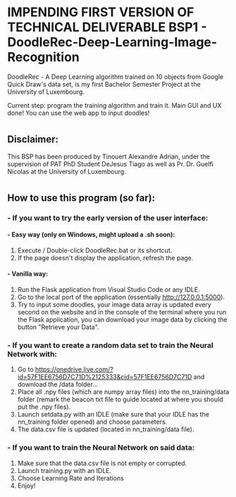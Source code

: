 # IMPENDING FIRST VERSION OF TECHNICAL DELIVERABLE BSP1 - DoodleRec-Deep-Learning-Image-Recognition
DoodleRec - A Deep Learning algorithm trained on 10 objects from Google Quick Draw's data set, is my first Bachelor Semester Project at the University of Luxembourg.

Current step: program the training algorithm and train it. Main GUI and UX done! You can use the web app to input doodles!
#
## Disclaimer:
This BSP has been produced by Tinouert Alexandre Adrian, under the supervision of PAT PhD Student DeJesus Tiago as well as Pr. Dr. Guelfi Nicolas at the University of Luxembourg.
#

## How to use this program (so far):

### - If you want to try the early version of the user interface:
#### - Easy way (only on Windows, might upload a .sh soon):
1. Execute / Double-click DoodleRec.bat or its shortcut.
2. If the page doesn't display the application, refresh the page.

#### - Vanilla way:
1. Run the Flask application from Visual Studio Code or any IDLE.
2. Go to the local port of the application (essentially http://127.0.0.1:5000).
3. Try to input some doodles, your image data array is updated every second on the website and in the console of the terminal where you run the Flask application, you can download your image data by clicking the button "Retrieve your Data".


### - If you want to create a random data set to train the Neural Network with:
1. Go to https://onedrive.live.com/?id=57F1EE6756D7C71D%2125333&cid=57F1EE6756D7C71D and download the /data folder...
2. Place all .npy files (which are numpy array files) into the nn_training/data folder (remark the beacon txt file to guide located at where you should put the .npy files).
3. Launch setdata.py with an IDLE (make sure that your IDLE has the nn_training folder opened) and choose parameters.
4. The data.csv file is updated (located in nn_training/data file).

### - If you want to train the Neural Network on said data:
1. Make sure that the data.csv file is not empty or corrupted.
2. Launch training.py with an IDLE.
3. Choose Learning Rate and Iterations
4. Enjoy!
